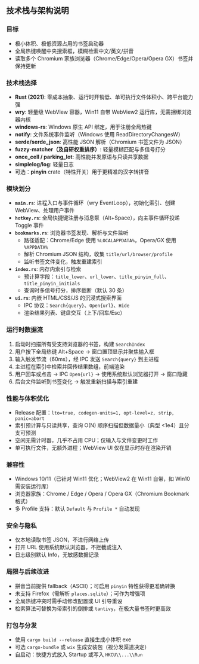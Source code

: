 ## 技术栈与架构说明

### 目标
- 极小体积、极低资源占用的书签启动器
- 全局热键唤醒中央搜索框，模糊检索中文/英文/拼音
- 读取多个 Chromium 家族浏览器（Chrome/Edge/Opera/Opera GX）书签并保持更新

### 技术栈选择
- **Rust (2021)**: 零成本抽象、运行时开销低、单可执行文件体积小、跨平台能力强
- **wry**: 轻量级 WebView 容器，Win11 自带 WebView2 运行库，无需捆绑浏览器内核
- **windows-rs**: Windows 原生 API 绑定，用于注册全局热键
- **notify**: 文件系统事件监听（Windows 使用 ReadDirectoryChangesW）
- **serde/serde_json**: 高性能 JSON 解析（Chromium 书签文件为 JSON）
- **fuzzy-matcher（及自研权重排序）**: 轻量模糊匹配与多信号打分
- **once_cell / parking_lot**: 高性能并发原语与只读共享数据
- **simplelog/log**: 轻量日志
- 可选：**pinyin** crate（特性开关）用于更精准的汉字转拼音

### 模块划分
- **`main.rs`**: 进程入口与事件循环（wry EventLoop），初始化索引、创建 WebView、处理用户事件
- **`hotkey.rs`**: 全局快捷键注册与消息泵（Alt+Space），向主事件循环投递 Toggle 事件
- **`bookmarks.rs`**: 浏览器书签发现、解析与文件监听
  - 路径适配：Chrome/Edge 使用 `%LOCALAPPDATA%`，Opera/GX 使用 `%APPDATA%`
  - 解析 Chromium JSON 结构，收集 `title/url/browser/profile`
  - 监听书签文件变化，触发重建索引
- **`index.rs`**: 内存内索引与检索
  - 预计算字段：`title_lower`、`url_lower`、`title_pinyin_full`、`title_pinyin_initials`
  - 查询时多信号打分，排序截断（默认 30 条）
- **`ui.rs`**: 内嵌 HTML/CSS/JS 的沉浸式搜索界面
  - IPC 协议：`Search{query}`、`Open{url}`、`Hide`
  - 渲染结果列表、键盘交互（上下/回车/Esc）

### 运行时数据流
1. 启动时扫描所有受支持浏览器的书签，构建 `SearchIndex`
2. 用户按下全局热键 Alt+Space -> 窗口置顶显示并聚焦输入框
3. 输入触发节流（60ms），经 IPC 发送 `Search{query}` 到主进程
4. 主进程在索引中检索并回传结果数组，前端渲染
5. 用户回车或点击 -> IPC `Open{url}` -> 使用系统默认浏览器打开 -> 窗口隐藏
6. 后台文件监听到书签变化 -> 触发重新扫描与索引重建

### 性能与体积优化
- Release 配置：`lto=true, codegen-units=1, opt-level=z, strip, panic=abort`
- 索引预计算与只读共享，查询 O(N) 顺序扫描但数据量小（典型 <1e4）且分支可预测
- 空闲无需计时器，几乎不占用 CPU；仅输入与文件变更时工作
- 单可执行文件，无额外进程；WebView UI 仅在显示时存在渲染开销

### 兼容性
- Windows 10/11（已针对 Win11 优化；WebView2 在 Win11 自带，如 Win10 需安装运行库）
- 浏览器家族：Chrome / Edge / Opera / Opera GX（Chromium Bookmark 格式）
- 多 Profile 支持：默认 `Default` 与 `Profile *` 自动发现

### 安全与隐私
- 仅本地读取书签 JSON，不进行网络上传
- 打开 URL 使用系统默认浏览器，不拦截或注入
- 日志级别默认 Info，无敏感数据记录

### 局限与后续改进
- 拼音当前提供 fallback（ASCII）；可启用 `pinyin` 特性获得更准确转换
- 未支持 Firefox（需解析 `places.sqlite`）；可作为增强项
- 全局热键冲突时需手动修改配置或 UI 引导重设
- 检索算法可替换为带索引的倒排或 `tantivy`，在极大量书签时更高效

### 打包与分发
- 使用 `cargo build --release` 直接生成小体积 exe
- 可选 `cargo-bundle` 或 `wix` 生成安装包（视分发渠道决定）
- 自启动：快捷方式放入 Startup 或写入 `HKCU\\...\\Run`
